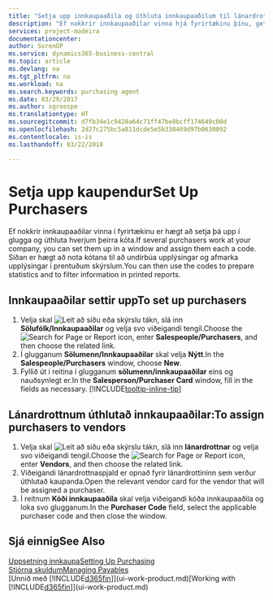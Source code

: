 ```yaml
---
title: "Setja upp innkaupaaðila og úthluta innkaupaaðilum til lánardrottna | Microsoft Docs"
description: "Ef nokkrir innkaupaaðilar vinna hjá fyrirtækinu þínu, getur þú skipulagt þá til tölfræðilegrar greiningar."
services: project-madeira
documentationcenter: 
author: SorenGP
ms.service: dynamics365-business-central
ms.topic: article
ms.devlang: na
ms.tgt_pltfrm: na
ms.workload: na
ms.search.keywords: purchasing agent
ms.date: 03/29/2017
ms.author: sgroespe
ms.translationtype: HT
ms.sourcegitcommit: d7fb34e1c9428a64c71ff47be8bcff174649c00d
ms.openlocfilehash: 2d27c275bc5a811dcde5e5b338469d97b0630092
ms.contentlocale: is-is
ms.lasthandoff: 03/22/2018

---
```

# <a name="set-up-purchasers"></a><span data-ttu-id="62f4d-103">Setja upp kaupendur</span><span class="sxs-lookup"><span data-stu-id="62f4d-103">Set Up Purchasers</span></span>
<span data-ttu-id="62f4d-104">Ef nokkrir innkaupaaðilar vinna í fyrirtækinu er hægt að setja þá upp í glugga og úthluta hverjum þeirra kóta.</span><span class="sxs-lookup"><span data-stu-id="62f4d-104">If several purchasers work at your company, you can set them up in a window and assign them each a code.</span></span> <span data-ttu-id="62f4d-105">Síðan er hægt að nota kótana til að undirbúa upplýsingar og afmarka upplýsingar í prentuðum skýrslum.</span><span class="sxs-lookup"><span data-stu-id="62f4d-105">You can then use the codes to prepare statistics and to filter information in printed reports.</span></span>

## <a name="to-set-up-purchasers"></a><span data-ttu-id="62f4d-106">Innkaupaaðilar settir upp</span><span class="sxs-lookup"><span data-stu-id="62f4d-106">To set up purchasers</span></span>
1. <span data-ttu-id="62f4d-107">Velja skal ![Leit að síðu eða skýrslu](media/ui-search/search_small.png "Leit að síðu eða skýrslu táknið") tákn, slá inn **Sölufólk/Innkaupaaðilar** og velja svo viðeigandi tengil.</span><span class="sxs-lookup"><span data-stu-id="62f4d-107">Choose the ![Search for Page or Report](media/ui-search/search_small.png "Search for Page or Report icon") icon, enter **Salespeople/Purchasers**, and then choose the related link.</span></span>
2. <span data-ttu-id="62f4d-108">Í glugganum **Sölumenn/Innkaupaaðilar** skal velja **Nýtt**.</span><span class="sxs-lookup"><span data-stu-id="62f4d-108">In the **Salespeople/Purchasers** window, choose **New**.</span></span>
3. <span data-ttu-id="62f4d-109">Fyllið út í reitina í glugganum **sölumenn/innkaupaaðilar** eins og nauðsynlegt er.</span><span class="sxs-lookup"><span data-stu-id="62f4d-109">In the **Salesperson/Purchaser Card** window, fill in the fields as necessary.</span></span> [!INCLUDE[tooltip-inline-tip](includes/tooltip-inline-tip_md.md)]

## <a name="to-assign-purchasers-to-vendors"></a><span data-ttu-id="62f4d-110">Lánardrottnum úthlutað innkaupaaðilar:</span><span class="sxs-lookup"><span data-stu-id="62f4d-110">To assign purchasers to vendors</span></span>
1. <span data-ttu-id="62f4d-111">Velja skal ![Leit að síðu eða skýrslu](media/ui-search/search_small.png "Leit að síðu eða skýrslu táknið") tákn, slá inn **lánardrottnar** og velja svo viðeigandi tengil.</span><span class="sxs-lookup"><span data-stu-id="62f4d-111">Choose the ![Search for Page or Report](media/ui-search/search_small.png "Search for Page or Report icon") icon, enter **Vendors**, and then choose the related link.</span></span>
2. <span data-ttu-id="62f4d-112">Viðeigandi lánardrottnaspjald er opnað fyrir lánardrottininn sem verður úthlutað kaupanda.</span><span class="sxs-lookup"><span data-stu-id="62f4d-112">Open the relevant vendor card for the vendor that will be assigned a purchaser.</span></span>
3. <span data-ttu-id="62f4d-113">Í reitnum **Kóði innkaupaaðila** skal velja viðeigandi kóða innkaupaaðila og loka svo glugganum.</span><span class="sxs-lookup"><span data-stu-id="62f4d-113">In the **Purchaser Code** field, select the applicable purchaser code and then close the window.</span></span>

## <a name="see-also"></a><span data-ttu-id="62f4d-114">Sjá einnig</span><span class="sxs-lookup"><span data-stu-id="62f4d-114">See Also</span></span>
[<span data-ttu-id="62f4d-115">Uppsetning innkaupa</span><span class="sxs-lookup"><span data-stu-id="62f4d-115">Setting Up Purchasing</span></span>](purchasing-setup-purchasing.md)  
[<span data-ttu-id="62f4d-116">Stjórna skuldum</span><span class="sxs-lookup"><span data-stu-id="62f4d-116">Managing Payables</span></span>](payables-manage-payables.md)  
<span data-ttu-id="62f4d-117">[Unnið með [!INCLUDE[d365fin](includes/d365fin_md.md)]](ui-work-product.md)</span><span class="sxs-lookup"><span data-stu-id="62f4d-117">[Working with [!INCLUDE[d365fin](includes/d365fin_md.md)]](ui-work-product.md)</span></span>

